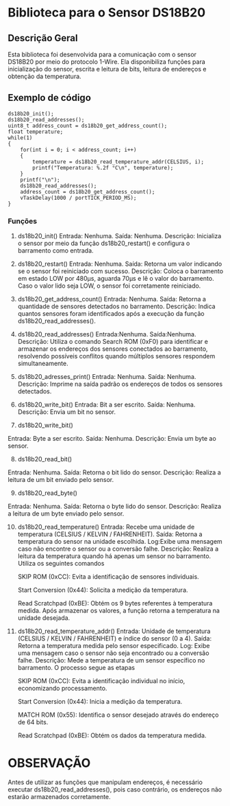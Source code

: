 # Biblioteca para o Sensor DS18B20

## Descrição Geral

Esta biblioteca foi desenvolvida para a comunicação com o sensor DS18B20 por meio do protocolo 1-Wire. Ela disponibiliza funções para inicialização do sensor, escrita e leitura de bits, leitura de endereços e obtenção da temperatura.

## Exemplo de código

    ds18b20_init();
    ds18b20_read_addresses();
    uint8_t address_count = ds18b20_get_address_count();
    float temperature;
    while(1)
    {
        for(int i = 0; i < address_count; i++)
        {
            temperature = ds18b20_read_temperature_addr(CELSIUS, i);
            printf("Temperatura: %.2f °C\n", temperature);
        }
        printf("\n");
        ds18b20_read_addresses();
        address_count = ds18b20_get_address_count();
        vTaskDelay(1000 / portTICK_PERIOD_MS);
    }

### Funções

1. ds18b20_init()
Entrada: Nenhuma.
Saída: Nenhuma.
Descrição: Inicializa o sensor por meio da função ds18b20_restart() e configura o barramento como entrada.

2. ds18b20_restart()
Entrada: Nenhuma.
Saída: Retorna um valor indicando se o sensor foi reiniciado com sucesso.
Descrição: Coloca o barramento em estado LOW por 480µs, aguarda 70µs e lê o valor do barramento. Caso o valor lido seja LOW, o sensor foi corretamente reiniciado.

3. ds18b20_get_address_count()
Entrada: Nenhuma.
Saída: Retorna a quantidade de sensores detectados no barramento.
Descrição: Indica quantos sensores foram identificados após a execução da função ds18b20_read_addresses().

4. ds18b20_read_addresses()
Entrada:Nenhuma.
Saída:Nenhuma.
Descrição: Utiliza o comando Search ROM (0xF0) para identificar e armazenar os endereços dos sensores conectados ao barramento, resolvendo possíveis conflitos quando múltiplos sensores respondem simultaneamente.

5. ds18b20_adresses_print()
Entrada: Nenhuma.
Saída: Nenhuma.
Descrição: Imprime na saída padrão os endereços de todos os sensores detectados.

6. ds18b20_write_bit()
Entrada: Bit a ser escrito.
Saída: Nenhuma.
Descrição: Envia um bit no sensor.

7. ds18b20_write_bit()

Entrada: Byte a ser escrito.
Saída: Nenhuma.
Descrição: Envia um byte ao sensor.

8. ds18b20_read_bit()

Entrada: Nenhuma.
Saída: Retorna o bit lido do sensor.
Descrição: Realiza a leitura de um bit enviado pelo sensor.

9. ds18b20_read_byte()

Entrada: Nenhuma.
Saída: Retorna o byte lido do sensor.
Descrição: Realiza a leitura de um byte enviado pelo sensor.

10. ds18b20_read_temperature()
Entrada: Recebe uma unidade de temperatura (CELSIUS / KELVIN / FAHRENHEIT).
Saída: Retorna a temperatura do sensor na unidade escolhida.
Log:Exibe uma mensagem caso não encontre o sensor ou a conversão falhe.
Descrição: Realiza a leitura da temperatura quando há apenas um sensor no barramento. Utiliza os seguintes comandos

    SKIP ROM (0xCC): Evita a identificação de sensores individuais.

    Start Conversion (0x44): Solicita a medição da temperatura.

    Read Scratchpad (0xBE): Obtém os 9 bytes referentes à temperatura medida.
    Após armazenar os valores, a função retorna a temperatura na unidade desejada.

11. ds18b20_read_temperature_addr()
Entrada: Unidade de temperatura (CELSIUS / KELVIN / FAHRENHEIT) e índice do sensor (0 a 4).
Saída: Retorna a temperatura medida pelo sensor especificado.
Log: Exibe uma mensagem caso o sensor não seja encontrado ou a conversão falhe.
Descrição: Mede a temperatura de um sensor específico no barramento. O processo segue as etapas

    SKIP ROM (0xCC): Evita a identificação individual no início, economizando processamento.

    Start Conversion (0x44): Inicia a medição da temperatura.

    MATCH ROM (0x55): Identifica o sensor desejado através do endereço de 64 bits.

    Read Scratchpad (0xBE): Obtém os dados da temperatura medida.

# OBSERVAÇÃO

Antes de utilizar as funções que manipulam endereços, é necessário executar ds18b20_read_addresses(), pois caso contrário, os endereços não estarão armazenados corretamente.